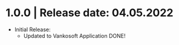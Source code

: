 1.0.0	|	Release date: **04.05.2022**
============================================
* Initial Release:
  - Updated to Vankosoft Application DONE!

